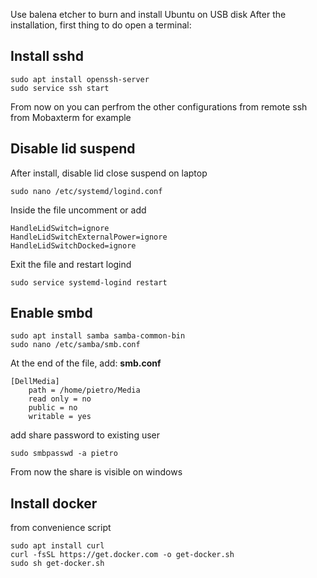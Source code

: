 Use balena etcher to burn and install Ubuntu on USB disk
After the installation, first thing to do open a terminal:
## Install sshd

    sudo apt install openssh-server
    sudo service ssh start

From now on you can perfrom the other configurations from remote ssh from Mobaxterm for example


## Disable lid suspend
After install, disable lid close suspend on laptop

    sudo nano /etc/systemd/logind.conf

Inside the file uncomment or add

    HandleLidSwitch=ignore
    HandleLidSwitchExternalPower=ignore
    HandleLidSwitchDocked=ignore


Exit the file and restart logind

    sudo service systemd-logind restart



## Enable smbd

    sudo apt install samba samba-common-bin
    sudo nano /etc/samba/smb.conf



At the end of the file, add:
**smb.conf**

    [DellMedia]
        path = /home/pietro/Media
        read only = no
        public = no
        writable = yes

add share password to existing user

    sudo smbpasswd -a pietro

From now the share is visible on windows

## Install docker
from convenience script

    sudo apt install curl
    curl -fsSL https://get.docker.com -o get-docker.sh
    sudo sh get-docker.sh
